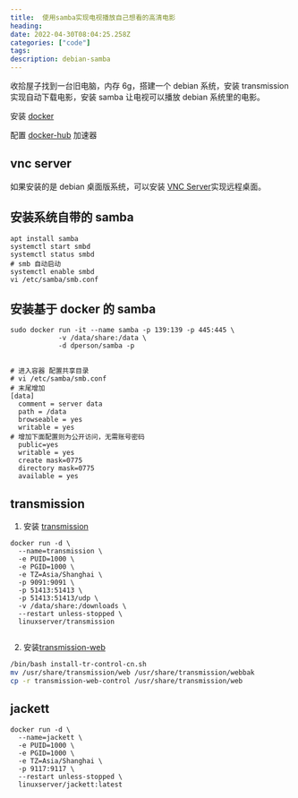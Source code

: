 ```yaml
---
title:  使用samba实现电视播放自己想看的高清电影 
heading: 
date: 2022-04-30T08:04:25.258Z
categories: ["code"]
tags: 
description: debian-samba
---
```


收拾屋子找到一台旧电脑，内存 6g，搭建一个 debian 系统，安装 transmission 实现自动下载电影，安装 samba 让电视可以播放 debian 系统里的电影。


安装 [docker](https://docs.docker.com/engine/install/debian/)

配置 [docker-hub](https://gitee.com/smile365/blog/blob/master/docker.md) 加速器

## vnc server
如果安装的是 debian 桌面版系统，可以安装
[VNC Server](http://www.yl-blog.com/article/915.html)实现远程桌面。



## 安装系统自带的 samba
```
apt install samba
systemctl start smbd
systemctl status smbd
# smb 自动启动
systemctl enable smbd
vi /etc/samba/smb.conf

```



## 安装基于 docker 的 samba

```
sudo docker run -it --name samba -p 139:139 -p 445:445 \
            -v /data/share:/data \
            -d dperson/samba -p
            
            
# 进入容器 配置共享目录
# vi /etc/samba/smb.conf
# 末尾增加
[data]
  comment = server data
  path = /data
  browseable = yes
  writable = yes
# 增加下面配置则为公开访问，无需账号密码
  public=yes
  writable = yes
  create mask=0775
  directory mask=0775
  available = yes
```            
            
## transmission

1. 安装 [transmission](https://hub.docker.com/r/linuxserver/transmission)

```
docker run -d \
  --name=transmission \
  -e PUID=1000 \
  -e PGID=1000 \
  -e TZ=Asia/Shanghai \
  -p 9091:9091 \
  -p 51413:51413 \
  -p 51413:51413/udp \
  -v /data/share:/downloads \
  --restart unless-stopped \
  linuxserver/transmission
  
```

2. 安装[transmission-web](https://github.com/ronggang/transmission-web-control)

```bash
/bin/bash install-tr-control-cn.sh
mv /usr/share/transmission/web /usr/share/transmission/webbak
cp -r transmission-web-control /usr/share/transmission/web
```


## jackett

```
docker run -d \
  --name=jackett \
  -e PUID=1000 \
  -e PGID=1000 \
  -e TZ=Asia/Shanghai \
  -p 9117:9117 \
  --restart unless-stopped \
  linuxserver/jackett:latest
```
